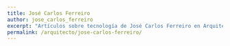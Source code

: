 ```yaml
---
title: José Carlos Ferreiro
author: jose_carlos_ferreiro
excerpt: "Artículos sobre tecnología de José Carlos Ferreiro en Arquitecto IT."
permalink: /arquitecto/jose-carlos-ferreiro/
---
```

